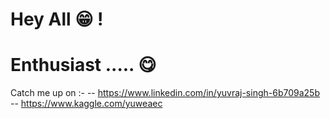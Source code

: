 # Hey All 😁 !

# Enthusiast ..... 😋

Catch me up on :-
                 -- https://www.linkedin.com/in/yuvraj-singh-6b709a25b
                 -- https://www.kaggle.com/yuweaec
                  
